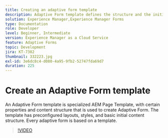 ```yaml
---
title: Creating an adaptive form template
description: Adaptive Form template defines the structure and the initial content of your adaptive form.
solution: Experience Manager,Experience Manager Forms
type: Documentation
role: Developer
level: Beginner, Intermediate
version: Experience Manager as a Cloud Service
feature: Adaptive Forms
topic: Development
jira: KT-7382
thumbnail: 332223.jpg
exl-id: 3e6dc8c4-d080-4a95-9fb2-52747fda69d7
duration: 225
---
```

# Create an Adaptive Form template

An Adaptive Form template is specialized AEM Page Template, with certain properties and content structure that is used to create Adaptive Form. The template has preconfigured layouts, styles, and basic initial content structure. Every adaptive form is based on a template.

>[!VIDEO](https://video.tv.adobe.com/v/332223?quality=12&learn=on)
